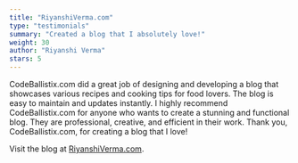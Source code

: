 ```yaml
---
title: "RiyanshiVerma.com"
type: "testimonials"
summary: "Created a blog that I absolutely love!"
weight: 30
author: "Riyanshi Verma"
stars: 5
---
```


CodeBallistix.com did a great job of designing and developing a blog that showcases various recipes and cooking tips for food lovers. The blog is easy to maintain and updates instantly. I highly recommend CodeBallistix.com for anyone who wants to create a stunning and functional blog. They are professional, creative, and efficient in their work. Thank you, CodeBallistix.com, for creating a blog that I love!

Visit the blog at [RiyanshiVerma.com](https://riyanshiverma.com).